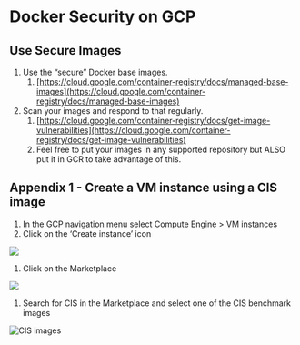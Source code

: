 # Docker Security on GCP

## Use Secure Images

1. Use the “secure” Docker base images.
   1. [https://cloud.google.com/container-registry/docs/managed-base-images](https://cloud.google.com/container-registry/docs/managed-base-images)
2. Scan your images and respond to that regularly.
   1. [https://cloud.google.com/container-registry/docs/get-image-vulnerabilities](https://cloud.google.com/container-registry/docs/get-image-vulnerabilities)
   2. Feel free to put your images in any supported repository but ALSO put it in GCR to take advantage of this.

## **Appendix 1 - Create a VM instance using a CIS image**

1. In the GCP navigation menu select Compute Engine > VM instances
2. Click on the ‘Create instance’ icon

![](https://lh4.googleusercontent.com/ny6bHkofYF-BMoV0g0gw-dk7ILahggoulCM4-XWdv211o7bnGjuAqm-jVr5xKOotw4NhvDgv2XOApwCtbKgUUtuosVaIzHcPmaAUpAqcxW2OWnXH0pKJpd1eAifgV\_5IdnN06hXt)

1. Click on the Marketplace

![](https://lh6.googleusercontent.com/jdMC6JF3H87yegh8oDX-4fa4Mm3rg6Q9HLaa3PUBH-ph7fdcHBTeE7xCfXNDB9wl4OEqg8V1sAofx8Y5N4YytGeBRZ0Nz0XCTw2BYB3cbegsO4CcutFRV5d\_Z-dArnBiYjrHAFp\_)

1. Search for CIS in the Marketplace and select one of the CIS benchmark images &#x20;

![CIS images](https://lh6.googleusercontent.com/qyPh1WH4\_tyum6lKX95V5\_NpRsY0257QjLjpD-sStTc7m2St6Hyf2zD5S\_eoQa4RyqBzhvXs2u5vOebA1IH0hHp838xLn\_JGCwSDLqoR1ZRtram8ywcsekedH727eUDDzo9IQYPL)
